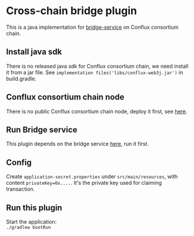# Cross-chain bridge plugin
This is a java implementation for [bridge-service](https://github.com/tree-graph/bridge-service/tree/0710/docs) 
on Conflux consortium chain.

## Install java sdk
There is no released java sdk for Conflux consortium chain, we need install it from a
jar file. See `implementation files('libs/conflux-web3j.jar')` in build.gradle.

## Conflux consortium chain node
There is no public Conflux consortium chain node, deploy it first, see [here](https://github.com/tree-graph/conflux-consortium/blob/main/DEPLOYMENT.md).

## Run Bridge service
This plugin depends on the bridge service [here](https://github.com/tree-graph/bridge-service/tree/0710/docs), run it first.

## Config
Create `application-secret.properties` under `src/main/resources`,
with content `privateKey=0x....`. It's the private key used for claiming transaction.

## Run this plugin
Start the application:  
`./gradlew bootRun`